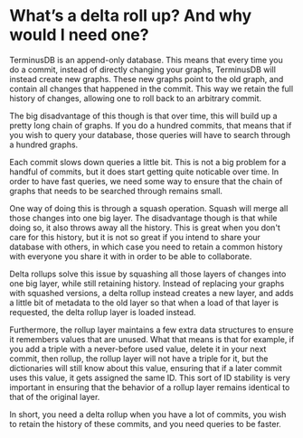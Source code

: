 # What’s a delta roll up? And why would I need one?

TerminusDB is an append-only database. This means that every time you
do a commit, instead of directly changing your graphs, TerminusDB will
instead create new graphs. These new graphs point to the old graph,
and contain all changes that happened in the commit. This way we
retain the full history of changes, allowing one to roll back to an
arbitrary commit.

The big disadvantage of this though is that over time, this will build
up a pretty long chain of graphs. If you do a hundred commits, that
means that if you wish to query your database, those queries will have
to search through a hundred graphs.

Each commit slows down queries a little bit. This is not a big problem
for a handful of commits, but it does start getting quite noticable
over time. In order to have fast queries, we need some way to ensure
that the chain of graphs that needs to be searched through remains
small.

One way of doing this is through a squash operation. Squash will merge
all those changes into one big layer. The disadvantage though is that
while doing so, it also throws away all the history. This is great
when you don't care for this history, but it is not so great if you
intend to share your database with others, in which case you need to
retain a common history with everyone you share it with in order to be
able to collaborate.

Delta rollups solve this issue by squashing all those layers of
changes into one big layer, while still retaining history. Instead of
replacing your graphs with squashed versions, a delta rollup instead
creates a new layer, and adds a little bit of metadata to the old
layer so that when a load of that layer is requested, the delta rollup
layer is loaded instead.

Furthermore, the rollup layer maintains a few extra data structures to
ensure it remembers values that are unused. What that means is that
for example, if you add a triple with a never-before used value,
delete it in your next commit, then rollup, the rollup layer will not
have a triple for it, but the dictionaries will still know about this
value, ensuring that if a later commit uses this value, it gets
assigned the same ID. This sort of ID stability is very important in
ensuring that the behavior of a rollup layer remains identical to that
of the original layer.

In short, you need a delta rollup when you have a lot of commits, you
wish to retain the history of these commits, and you need queries to
be faster.
